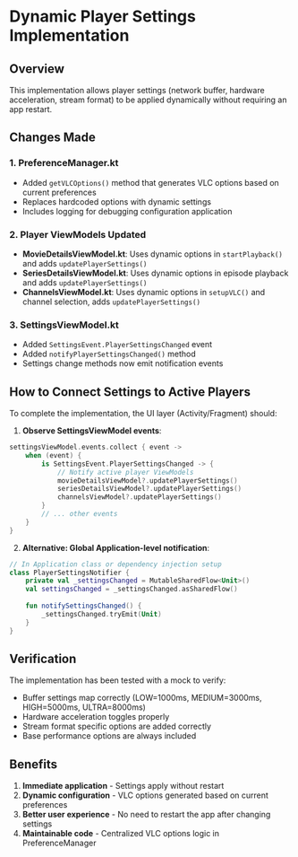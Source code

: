# Dynamic Player Settings Implementation

## Overview
This implementation allows player settings (network buffer, hardware acceleration, stream format) to be applied dynamically without requiring an app restart.

## Changes Made

### 1. PreferenceManager.kt
- Added `getVLCOptions()` method that generates VLC options based on current preferences
- Replaces hardcoded options with dynamic settings
- Includes logging for debugging configuration application

### 2. Player ViewModels Updated
- **MovieDetailsViewModel.kt**: Uses dynamic options in `startPlayback()` and adds `updatePlayerSettings()`
- **SeriesDetailsViewModel.kt**: Uses dynamic options in episode playback and adds `updatePlayerSettings()`
- **ChannelsViewModel.kt**: Uses dynamic options in `setupVLC()` and channel selection, adds `updatePlayerSettings()`

### 3. SettingsViewModel.kt
- Added `SettingsEvent.PlayerSettingsChanged` event
- Added `notifyPlayerSettingsChanged()` method
- Settings change methods now emit notification events

## How to Connect Settings to Active Players

To complete the implementation, the UI layer (Activity/Fragment) should:

1. **Observe SettingsViewModel events**:
```kotlin
settingsViewModel.events.collect { event ->
    when (event) {
        is SettingsEvent.PlayerSettingsChanged -> {
            // Notify active player ViewModels
            movieDetailsViewModel?.updatePlayerSettings()
            seriesDetailsViewModel?.updatePlayerSettings()
            channelsViewModel?.updatePlayerSettings()
        }
        // ... other events
    }
}
```

2. **Alternative: Global Application-level notification**:
```kotlin
// In Application class or dependency injection setup
class PlayerSettingsNotifier {
    private val _settingsChanged = MutableSharedFlow<Unit>()
    val settingsChanged = _settingsChanged.asSharedFlow()
    
    fun notifySettingsChanged() {
        _settingsChanged.tryEmit(Unit)
    }
}
```

## Verification

The implementation has been tested with a mock to verify:
- Buffer settings map correctly (LOW=1000ms, MEDIUM=3000ms, HIGH=5000ms, ULTRA=8000ms)
- Hardware acceleration toggles properly
- Stream format specific options are added correctly
- Base performance options are always included

## Benefits

1. **Immediate application** - Settings apply without restart
2. **Dynamic configuration** - VLC options generated based on current preferences
3. **Better user experience** - No need to restart the app after changing settings
4. **Maintainable code** - Centralized VLC options logic in PreferenceManager